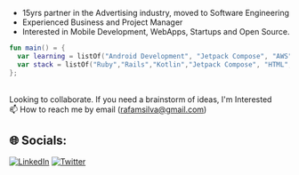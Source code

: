 
* 15yrs partner in the Advertising industry, moved to Software Engineering
* Experienced Business and Project Manager
* Interested in Mobile Development, WebApps, Startups and Open Source.

```kotlin
fun main() = {
  var learning = listOf("Android Development", "Jetpack Compose", "AWS")
  var stack = listOf("Ruby","Rails","Kotlin","Jetpack Compose", "HTML", "CSS", "Bootstrap", "SQL", "PostgreSQL", "Material Design")
};
```

<br> Looking to collaborate. If you need a brainstorm of ideas, I'm Interested
<br> 📫 How to reach me by email (rafamsilva@gmail.com)

## 🌐 Socials:
[![LinkedIn](https://img.shields.io/badge/LinkedIn-%230077B5.svg?logo=linkedin&logoColor=white)](https://linkedin.com/in/rafamsilva) 
[![Twitter](https://img.shields.io/badge/Twitter-%231DA1F2.svg?logo=Twitter&logoColor=white)](https://twitter.com/rafamsilva) 
<!-- Proudly created with GPRM ( https://gprm.itsvg.in ) -->
